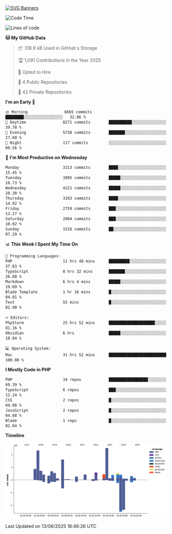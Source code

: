 [![SVG Banners](https://svg-banners.vercel.app/api?type=glitch&text1=Gere_Lajos%F0%9F%92%BB&width=800&height=400)](https://github.com/Akshay090/svg-banners)

<!--START_SECTION:waka-->
![Code Time](http://img.shields.io/badge/Code%20Time-2%2C580%20hrs%2044%20mins-blue)

![Lines of code](https://img.shields.io/badge/From%20Hello%20World%20I%27ve%20Written-14.0%20million%20lines%20of%20code-blue)

**🐱 My GitHub Data** 

> 📦 318.9 kB Used in GitHub's Storage 
 > 
> 🏆 1,091 Contributions in the Year 2025
 > 
> 💼 Opted to Hire
 > 
> 📜 4 Public Repositories 
 > 
> 🔑 42 Private Repositories 
 > 
**I'm an Early 🐤** 

```text
🌞 Morning                6665 commits        ████████░░░░░░░░░░░░░░░░░   32.06 % 
🌆 Daytime                8271 commits        ██████████░░░░░░░░░░░░░░░   39.78 % 
🌃 Evening                5738 commits        ███████░░░░░░░░░░░░░░░░░░   27.60 % 
🌙 Night                  117 commits         ░░░░░░░░░░░░░░░░░░░░░░░░░   00.56 % 
```
📅 **I'm Most Productive on Wednesday** 

```text
Monday                   3213 commits        ████░░░░░░░░░░░░░░░░░░░░░   15.45 % 
Tuesday                  3895 commits        █████░░░░░░░░░░░░░░░░░░░░   18.73 % 
Wednesday                4221 commits        █████░░░░░░░░░░░░░░░░░░░░   20.30 % 
Thursday                 3103 commits        ████░░░░░░░░░░░░░░░░░░░░░   14.92 % 
Friday                   2759 commits        ███░░░░░░░░░░░░░░░░░░░░░░   13.27 % 
Saturday                 2084 commits        ███░░░░░░░░░░░░░░░░░░░░░░   10.02 % 
Sunday                   1516 commits        ██░░░░░░░░░░░░░░░░░░░░░░░   07.29 % 
```


📊 **This Week I Spent My Time On** 

```text
💬 Programming Languages: 
PHP                      11 hrs 48 mins      █████████░░░░░░░░░░░░░░░░   37.03 % 
TypeScript               8 hrs 32 mins       ███████░░░░░░░░░░░░░░░░░░   26.80 % 
Markdown                 6 hrs 4 mins        █████░░░░░░░░░░░░░░░░░░░░   19.09 % 
Blade Template           1 hr 16 mins        █░░░░░░░░░░░░░░░░░░░░░░░░   04.01 % 
Text                     55 mins             █░░░░░░░░░░░░░░░░░░░░░░░░   02.90 % 

🔥 Editors: 
PhpStorm                 25 hrs 52 mins      ████████████████████░░░░░   81.16 % 
Obsidian                 6 hrs               █████░░░░░░░░░░░░░░░░░░░░   18.84 % 

💻 Operating System: 
Mac                      31 hrs 52 mins      █████████████████████████   100.00 % 
```

**I Mostly Code in PHP** 

```text
PHP                      34 repos            █████████████████░░░░░░░░   69.39 % 
TypeScript               6 repos             ███░░░░░░░░░░░░░░░░░░░░░░   12.24 % 
CSS                      2 repos             █░░░░░░░░░░░░░░░░░░░░░░░░   04.08 % 
JavaScript               2 repos             █░░░░░░░░░░░░░░░░░░░░░░░░   04.08 % 
Blade                    1 repo              █░░░░░░░░░░░░░░░░░░░░░░░░   02.04 % 
```



**Timeline**

![Lines of Code chart](https://raw.githubusercontent.com/gere-lajos/gere-lajos/main/assets/bar_graph.png)


 Last Updated on 13/06/2025 18:46:26 UTC
<!--END_SECTION:waka-->
